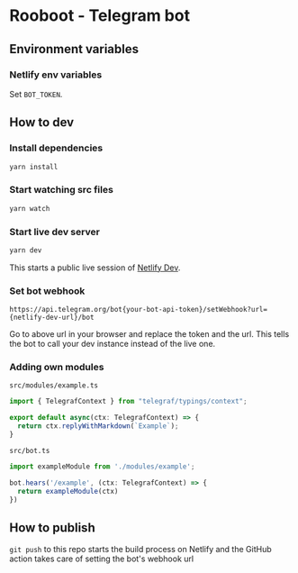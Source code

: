 # Rooboot - Telegram bot

## Environment variables

### Netlify env variables

Set `BOT_TOKEN`.

## How to dev

### Install dependencies

```bash
yarn install
```

### Start watching src files
```bash
yarn watch
```

### Start live dev server

```bash
yarn dev
```

This starts a public live session of [Netlify Dev](https://github.com/netlify/cli/blob/master/docs/netlify-dev.md).

### Set bot webhook

`https://api.telegram.org/bot{your-bot-api-token}/setWebhook?url={netlify-dev-url}/bot`

Go to above url in your browser and replace the token and the url. This tells the bot to call your dev instance instead of the live one.

### Adding own modules

`src/modules/example.ts`
```ts
import { TelegrafContext } from "telegraf/typings/context";

export default async(ctx: TelegrafContext) => {
  return ctx.replyWithMarkdown(`Example`);
}
```

`src/bot.ts`
```ts
import exampleModule from './modules/example';

bot.hears('/example', (ctx: TelegrafContext) => {
  return exampleModule(ctx)
})
```

## How to publish
`git push` to this repo starts the build process on Netlify and the GitHub action takes care of setting the bot's webhook url
